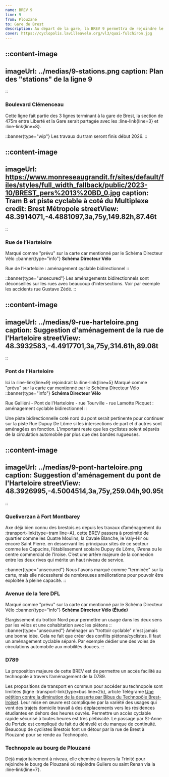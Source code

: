 ```yaml
---
name: BREV 9
line: 9
from: Plouzané
to: Gare de Brest
description: Au départ de la gare, la BREV 9 permettra de rejoindre le bourg de Plouzané en une trentaines de minutes. Elle utilisera, en grand partie des voies existantes (à améliorer) où prévues par le Schéma Directeur Vélo. Irrigant plusieurs quartiers de la rive droite, elle permet un accès rapide et sûr à Thalès et au Technopole, deux sites qui mobilisent de nombreux cyclistes. Un effort particulier devra être adressé à l’aménagement du pont de l'Harteloire afin d'offrir une alternative de qualité au pont de Recouvrance, ainsi qu'à l'aménagement de la D789 pour une alternative à St-Anne du Portzic.
cover: https://cyclopolis.lavilleavelo.org/vl3/quai-fulchiron.jpg
---
```


::content-image
---
imageUrl: ../medias/9-stations.png
caption: Plan des "stations" de la ligne 9
---
::

### Boulevard Clémenceau
Cette ligne fait partie des 3 lignes terminant à la gare de Brest, la section de 475m entre Liberté et la Gare serait partagée avec les :line-link{line=3} et :line-link{line=8}.

::banner{type="wip"}
Les travaux du tram seront finis début 2026.
::

::content-image
---
imageUrl: https://www.monreseaugrandit.fr/sites/default/files/styles/full_width_fallback/public/2023-10/BREST_pers%2013%20BD_0.jpg
caption: Tram B et piste cyclable à coté du Multiplexe
credit: Brest Métropole
streetView: 48.3914071,-4.4881097,3a,75y,149.82h,87.46t
---
::

### Rue de l’Harteloire

Marqué comme "prévu" sur la carte car mentionné par le Schéma Directeur Vélo
::banner{type="info"}
**Schéma Directeur Vélo**

Rue de l’Harteloire : aménagement cyclable bidirectionnel
::

::banner{type="unsecured"}
Les aménagements bidirectionnels sont déconseillés sur les rues avec beaucoup d'intersections. Voir par exemple les accidents rue Gustave Zédé.
::

::content-image
---
imageUrl: ../medias/9-rue-harteloire.png
caption: Suggestion d'aménagement de la rue de l'Harteloire
streetView: 48.3932583,-4.4917701,3a,75y,314.61h,89.08t
---
::


### Pont de l’Harteloire

Ici la :line-link{line=9} rejoindrait la :line-link{line=5}
Marqué comme "prévu" sur la carte car mentionné par le Schéma Directeur Vélo
::banner{type="info"}
**Schéma Directeur Vélo**

Rue Galliéni - Pont de l’Harteloire - rue Tourville - rue Lamotte Picquet : aménagement cyclable bidirectionnel
::

Une piste bidirectionnelle coté nord du pont serait pertinente pour continuer sur la piste Rue Dupuy De Lôme si les intersections de part et d'autres sont aménagées en fonction. L'important reste que les cyclistes soient séparés de la circulation automobile par plus que des bandes rugueuses.

::content-image
---
imageUrl: ../medias/9-pont-harteloire.png
caption: Suggestion d'aménagement du pont de l'Harteloire
streetView: 48.3926995,-4.5004514,3a,75y,259.04h,90.95t
---
::

### Queliverzan à Fort Montbarey

Axe déjà bien connu des brestois.es depuis les travaux d’aménagement du :transport-link{type=tram line=A}, cette BREV passera à proximité de quartier comme les Quatre Moulins, la Cavale Blanche, le Valy-Hir ou encore Saint Pierre. en desservant les principaux sites de ce secteur comme les Capucins, l’établissement scolaire Dupuy de Lôme, l’Arena ou le centre commercial de l'Iroise.
C’est une artère majeure de la connexion entre les deux rives qui mérite un haut niveau de service.

::banner{type="unsecured"}
Nous l'avons marqué comme "terminée" sur la carte, mais elle nécessiterai de nombreuses améliorations pour pouvoir être exploitée à pleine capacité.
::


### Avenue de la 1ere DFL


Marqué comme "prévu" sur la carte car mentionné par le Schéma Directeur Vélo
::banner{type="info"}
**Schéma Directeur Vélo (Étude)**

Élargissement du trottoir Nord pour permettre un usage dans les deux sens par les vélos et une cohabitation avec les piétons
::
::banner{type="unsecured"}
Aménager un "trottoir cyclable" n'est jamais une bonne idée. Cela ne fait que créer des conflits piétons/cyclistes. Il faut un aménagement cyclable séparé. Par exemple dédier une des voies de circulations automobile aux mobilités douces.
::

### D789

La proposition majeure de cette BREV est de permettre un accès facilité au technopole à travers l’aménagement de la D789.

Les propositions de transport en commun pour accéder au technopole sont limitées (ligne :transport-link{type=bus line=2b}, article Télégrame [Une pétition contre la diminution de la desserte par Bibus du Technopôle Brest-Iroise](https://www.letelegramme.fr/finistere/brest-29200/une-petition-contre-la-diminution-de-la-desserte-par-bibus-du-technopole-brest-iroise-6422007.php)). Leur mise en œuvre est compliquée par la variété des usages qui vont des trajets domicile travail à des déplacements vers les résidences étudiantes en dehors des heures ouvrés. Permettre un accès cyclable rapide sécurisé à toutes heures est très plébiscité. Le passage par St-Anne du Portzic est compliqué du fait du dénivelé et du manque de continuité. Beaucoup de cyclistes Brestois font un détour par la rue de Brest à Plouzané pour se rende au Technopole.

### Technopole au bourg de Plouzané
Déjà majoritairement à niveau, elle chemine à travers la Trinité pour rejoindre le bourg de Plouzané où rejoindre Guilers ou saint Renan via la :line-link{line=7}.

